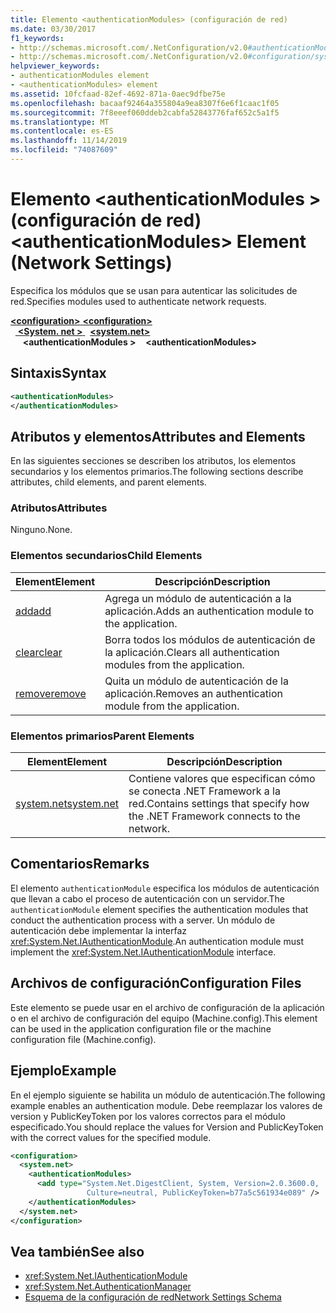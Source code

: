 ```yaml
---
title: Elemento <authenticationModules> (configuración de red)
ms.date: 03/30/2017
f1_keywords:
- http://schemas.microsoft.com/.NetConfiguration/v2.0#authenticationModules
- http://schemas.microsoft.com/.NetConfiguration/v2.0#configuration/system.net/authenticationModules
helpviewer_keywords:
- authenticationModules element
- <authenticationModules> element
ms.assetid: 10fcfaad-82ef-4692-871a-0aec9dfbe75e
ms.openlocfilehash: bacaaf92464a355804a9ea8307f6e6f1caac1f05
ms.sourcegitcommit: 7f8eeef060ddeb2cabfa52843776faf652c5a1f5
ms.translationtype: MT
ms.contentlocale: es-ES
ms.lasthandoff: 11/14/2019
ms.locfileid: "74087609"
---
```

# <a name="authenticationmodules-element-network-settings"></a><span data-ttu-id="53ff0-102">Elemento \<authenticationModules > (configuración de red)</span><span class="sxs-lookup"><span data-stu-id="53ff0-102">\<authenticationModules> Element (Network Settings)</span></span>
<span data-ttu-id="53ff0-103">Especifica los módulos que se usan para autenticar las solicitudes de red.</span><span class="sxs-lookup"><span data-stu-id="53ff0-103">Specifies modules used to authenticate network requests.</span></span>  

<span data-ttu-id="53ff0-104">[ **\<configuration>** ](../configuration-element.md)</span><span class="sxs-lookup"><span data-stu-id="53ff0-104">[**\<configuration>**](../configuration-element.md)</span></span>\
<span data-ttu-id="53ff0-105">&nbsp;&nbsp;[ **\<System. net >** ](system-net-element-network-settings.md)</span><span class="sxs-lookup"><span data-stu-id="53ff0-105">&nbsp;&nbsp;[**\<system.net>**](system-net-element-network-settings.md)</span></span>\
<span data-ttu-id="53ff0-106">&nbsp;&nbsp;&nbsp;&nbsp; **\<authenticationModules >**</span><span class="sxs-lookup"><span data-stu-id="53ff0-106">&nbsp;&nbsp;&nbsp;&nbsp;**\<authenticationModules>**</span></span>

## <a name="syntax"></a><span data-ttu-id="53ff0-107">Sintaxis</span><span class="sxs-lookup"><span data-stu-id="53ff0-107">Syntax</span></span>  
  
```xml  
<authenticationModules>   
</authenticationModules>  
```  
  
## <a name="attributes-and-elements"></a><span data-ttu-id="53ff0-108">Atributos y elementos</span><span class="sxs-lookup"><span data-stu-id="53ff0-108">Attributes and Elements</span></span>  
 <span data-ttu-id="53ff0-109">En las siguientes secciones se describen los atributos, los elementos secundarios y los elementos primarios.</span><span class="sxs-lookup"><span data-stu-id="53ff0-109">The following sections describe attributes, child elements, and parent elements.</span></span>  
  
### <a name="attributes"></a><span data-ttu-id="53ff0-110">Atributos</span><span class="sxs-lookup"><span data-stu-id="53ff0-110">Attributes</span></span>  
 <span data-ttu-id="53ff0-111">Ninguno.</span><span class="sxs-lookup"><span data-stu-id="53ff0-111">None.</span></span>  
  
### <a name="child-elements"></a><span data-ttu-id="53ff0-112">Elementos secundarios</span><span class="sxs-lookup"><span data-stu-id="53ff0-112">Child Elements</span></span>  
  
|<span data-ttu-id="53ff0-113">**Element**</span><span class="sxs-lookup"><span data-stu-id="53ff0-113">**Element**</span></span>|<span data-ttu-id="53ff0-114">**Descripción**</span><span class="sxs-lookup"><span data-stu-id="53ff0-114">**Description**</span></span>|  
|-----------------|---------------------|  
|[<span data-ttu-id="53ff0-115">add</span><span class="sxs-lookup"><span data-stu-id="53ff0-115">add</span></span>](add-element-for-authenticationmodules-network-settings.md)|<span data-ttu-id="53ff0-116">Agrega un módulo de autenticación a la aplicación.</span><span class="sxs-lookup"><span data-stu-id="53ff0-116">Adds an authentication module to the application.</span></span>|  
|[<span data-ttu-id="53ff0-117">clear</span><span class="sxs-lookup"><span data-stu-id="53ff0-117">clear</span></span>](clear-element-for-authenticationmodules-network-settings.md)|<span data-ttu-id="53ff0-118">Borra todos los módulos de autenticación de la aplicación.</span><span class="sxs-lookup"><span data-stu-id="53ff0-118">Clears all authentication modules from the application.</span></span>|  
|[<span data-ttu-id="53ff0-119">remove</span><span class="sxs-lookup"><span data-stu-id="53ff0-119">remove</span></span>](remove-element-for-authenticationmodules-network-settings.md)|<span data-ttu-id="53ff0-120">Quita un módulo de autenticación de la aplicación.</span><span class="sxs-lookup"><span data-stu-id="53ff0-120">Removes an authentication module from the application.</span></span>|  
  
### <a name="parent-elements"></a><span data-ttu-id="53ff0-121">Elementos primarios</span><span class="sxs-lookup"><span data-stu-id="53ff0-121">Parent Elements</span></span>  
  
|<span data-ttu-id="53ff0-122">**Element**</span><span class="sxs-lookup"><span data-stu-id="53ff0-122">**Element**</span></span>|<span data-ttu-id="53ff0-123">**Descripción**</span><span class="sxs-lookup"><span data-stu-id="53ff0-123">**Description**</span></span>|  
|-----------------|---------------------|  
|[<span data-ttu-id="53ff0-124">system.net</span><span class="sxs-lookup"><span data-stu-id="53ff0-124">system.net</span></span>](system-net-element-network-settings.md)|<span data-ttu-id="53ff0-125">Contiene valores que especifican cómo se conecta .NET Framework a la red.</span><span class="sxs-lookup"><span data-stu-id="53ff0-125">Contains settings that specify how the .NET Framework connects to the network.</span></span>|  
  
## <a name="remarks"></a><span data-ttu-id="53ff0-126">Comentarios</span><span class="sxs-lookup"><span data-stu-id="53ff0-126">Remarks</span></span>  
 <span data-ttu-id="53ff0-127">El elemento `authenticationModule` especifica los módulos de autenticación que llevan a cabo el proceso de autenticación con un servidor.</span><span class="sxs-lookup"><span data-stu-id="53ff0-127">The `authenticationModule` element specifies the authentication modules that conduct the authentication process with a server.</span></span> <span data-ttu-id="53ff0-128">Un módulo de autenticación debe implementar la interfaz <xref:System.Net.IAuthenticationModule>.</span><span class="sxs-lookup"><span data-stu-id="53ff0-128">An authentication module must implement the <xref:System.Net.IAuthenticationModule> interface.</span></span>  
  
## <a name="configuration-files"></a><span data-ttu-id="53ff0-129">Archivos de configuración</span><span class="sxs-lookup"><span data-stu-id="53ff0-129">Configuration Files</span></span>  
 <span data-ttu-id="53ff0-130">Este elemento se puede usar en el archivo de configuración de la aplicación o en el archivo de configuración del equipo (Machine.config).</span><span class="sxs-lookup"><span data-stu-id="53ff0-130">This element can be used in the application configuration file or the machine configuration file (Machine.config).</span></span>  
  
## <a name="example"></a><span data-ttu-id="53ff0-131">Ejemplo</span><span class="sxs-lookup"><span data-stu-id="53ff0-131">Example</span></span>  
 <span data-ttu-id="53ff0-132">En el ejemplo siguiente se habilita un módulo de autenticación.</span><span class="sxs-lookup"><span data-stu-id="53ff0-132">The following example enables an authentication module.</span></span> <span data-ttu-id="53ff0-133">Debe reemplazar los valores de version y PublicKeyToken por los valores correctos para el módulo especificado.</span><span class="sxs-lookup"><span data-stu-id="53ff0-133">You should replace the values for Version and PublicKeyToken with the correct values for the specified module.</span></span>  
  
```xml  
<configuration>  
  <system.net>  
    <authenticationModules>  
      <add type="System.Net.DigestClient, System, Version=2.0.3600.0,  
                 Culture=neutral, PublicKeyToken=b77a5c561934e089" />  
    </authenticationModules>  
  </system.net>  
</configuration>  
```  
  
## <a name="see-also"></a><span data-ttu-id="53ff0-134">Vea también</span><span class="sxs-lookup"><span data-stu-id="53ff0-134">See also</span></span>

- <xref:System.Net.IAuthenticationModule>
- <xref:System.Net.AuthenticationManager>
- [<span data-ttu-id="53ff0-135">Esquema de la configuración de red</span><span class="sxs-lookup"><span data-stu-id="53ff0-135">Network Settings Schema</span></span>](index.md)
